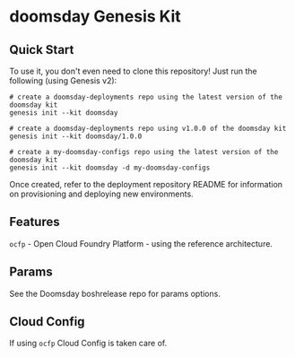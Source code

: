 doomsday Genesis Kit
=================

Quick Start
-----------

To use it, you don't even need to clone this repository! Just run
the following (using Genesis v2):

```
# create a doomsday-deployments repo using the latest version of the doomsday kit
genesis init --kit doomsday

# create a doomsday-deployments repo using v1.0.0 of the doomsday kit
genesis init --kit doomsday/1.0.0

# create a my-doomsday-configs repo using the latest version of the doomsday kit
genesis init --kit doomsday -d my-doomsday-configs
```

Once created, refer to the deployment repository README for information on
provisioning and deploying new environments.

Features
-------

`ocfp` - Open Cloud Foundry Platform - using the reference architecture.

Params
------

See the Doomsday boshrelease repo for params options.

Cloud Config
------------

If using `ocfp` Cloud Config is taken care of.

